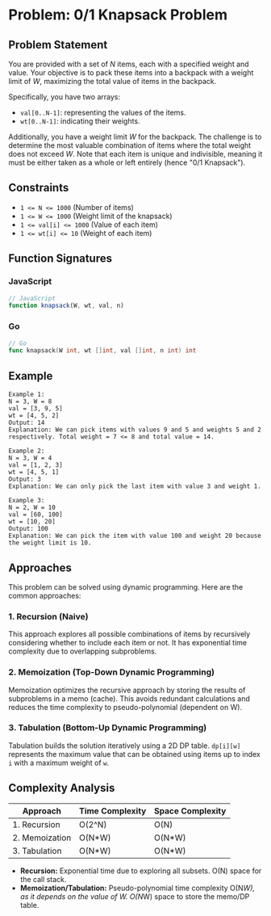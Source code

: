 # Problem: 0/1 Knapsack Problem

## Problem Statement

You are provided with a set of *N* items, each with a specified weight and value. Your objective is to pack these items into a backpack with a weight limit of *W*, maximizing the total value of items in the backpack.

Specifically, you have two arrays:

*   `val[0..N-1]`: representing the values of the items.
*   `wt[0..N-1]`: indicating their weights.

Additionally, you have a weight limit *W* for the backpack. The challenge is to determine the most valuable combination of items where the total weight does not exceed *W*. Note that each item is unique and indivisible, meaning it must be either taken as a whole or left entirely (hence "0/1 Knapsack").

## Constraints

*   `1 <= N <= 1000` (Number of items)
*   `1 <= W <= 1000` (Weight limit of the knapsack)
*   `1 <= val[i] <= 1000` (Value of each item)
*   `1 <= wt[i] <= 10` (Weight of each item)

## Function Signatures

### JavaScript

```javascript
// JavaScript
function knapsack(W, wt, val, n)
```

### Go

```go
// Go
func knapsack(W int, wt []int, val []int, n int) int
```

## Example
```
Example 1:
N = 3, W = 8
val = [3, 9, 5]
wt = [4, 5, 2]
Output: 14
Explanation: We can pick items with values 9 and 5 and weights 5 and 2 respectively. Total weight = 7 <= 8 and total value = 14.

Example 2:
N = 3, W = 4
val = [1, 2, 3]
wt = [4, 5, 1]
Output: 3
Explanation: We can only pick the last item with value 3 and weight 1.

Example 3:
N = 2, W = 10
val = [60, 100]
wt = [10, 20]
Output: 100
Explanation: We can pick the item with value 100 and weight 20 because the weight limit is 10.
```
## Approaches

This problem can be solved using dynamic programming. Here are the common approaches:

### 1. Recursion (Naive)

This approach explores all possible combinations of items by recursively considering whether to include each item or not. It has exponential time complexity due to overlapping subproblems.

### 2. Memoization (Top-Down Dynamic Programming)

Memoization optimizes the recursive approach by storing the results of subproblems in a memo (cache). This avoids redundant calculations and reduces the time complexity to pseudo-polynomial (dependent on W).

### 3. Tabulation (Bottom-Up Dynamic Programming)

Tabulation builds the solution iteratively using a 2D DP table. `dp[i][w]` represents the maximum value that can be obtained using items up to index `i` with a maximum weight of `w`.

## Complexity Analysis

| Approach      | Time Complexity | Space Complexity |
|---------------|-----------------|-----------------|
| 1. Recursion  | O(2^N)          | O(N)            |
| 2. Memoization | O(N*W)          | O(N*W)          |
| 3. Tabulation | O(N*W)          | O(N*W)          |

*   **Recursion:** Exponential time due to exploring all subsets. O(N) space for the call stack.
*   **Memoization/Tabulation:** Pseudo-polynomial time complexity O(N*W), as it depends on the value of W. O(N*W) space to store the memo/DP table.
